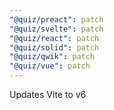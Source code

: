 ```yaml
---
"@quiz/preact": patch
"@quiz/svelte": patch
"@quiz/react": patch
"@quiz/solid": patch
"@quiz/qwik": patch
"@quiz/vue": patch
---
```


Updates Vite to v6
